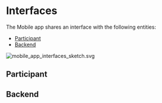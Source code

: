 # Interfaces

The Mobile app shares an interface with the following entities:

-   [Participant](#participant)
-   [Backend](#backend)

![mobile_app_interfaces_sketch.svg](../../resources/images/mobile_app_interfaces_sketch.svg)

## Participant

## Backend
